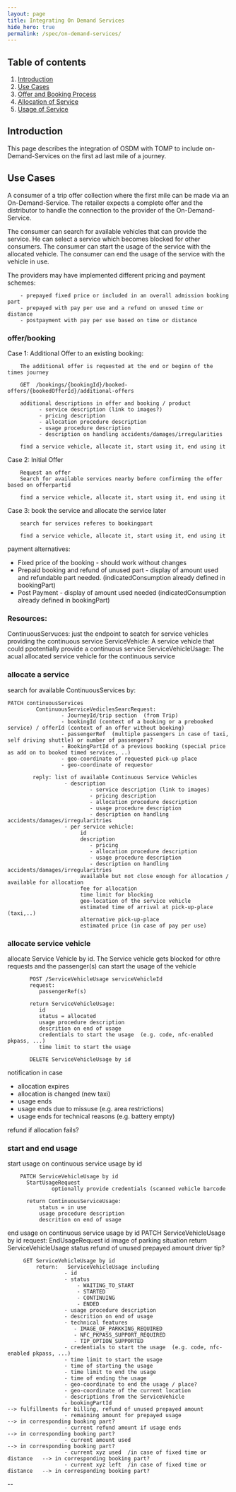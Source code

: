 ```yaml
---
layout: page
title: Integrating On Demand Services
hide_hero: true
permalink: /spec/on-demand-services/
---
```

## Table of contents

1. [Introduction](#introduction)
2. [Use Cases](#useCases)
3. [Offer and Booking Process](#Booking)
4. [Allocation of Service](#Allocation)
5. [Usage of Service](#Usage)

## Introduction <a name="introduction">

This page describes the integration of OSDM with TOMP to include on-Demand-Services on the first ad last mile of a journey.


## Use Cases <a name="useCases">

A consumer of a trip offer collection where the first mile can be made via an On-Demand-Service. The retailer expects a complete offer and the distributor to handle the connection to the provider of the On-Demand-Service.

The consumer can search for available vehicles that can provide the service. He can select a service which becomes blocked for other consumers. 
The consumer can start the usage of the service with the allocated vehicle.
The consumer can end the usage of the service with the vehicle in use.

The providers may have implemented different pricing and payment schemes:

        - prepayed fixed price or included in an overall admission booking part
        - prepayed with pay per use and a refund on unused time or distance
        - postpayment with pay per use based on time or distance

### offer/booking <a name="booking">

Case 1: Additional Offer to an existing booking:

        The additional offer is requested at the end or beginn of the times journey

        GET  /bookings/{bookingId}/booked-offers/{bookedOfferId}/additional-offers

        additional descriptions in offer and booking / product
              - service description (link to images?)
              - pricing description
              - allocation procedure description
              - usage procedure description
              - description on handling accidents/damages/irregularities     

        find a service vehicle, allocate it, start using it, end using it

Case 2: Initial Offer

        Request an offer 
        Search for available services nearby before confirming the offer based on offerpartid

        find a service vehicle, allocate it, start using it, end using it


Case 3: book the service and allocate the service later

        search for services referes to bookingpart

        find a service vehicle, allocate it, start using it, end using it


payment alternatives:

  - Fixed price of the booking
            - should work without changes
  - Prepaid booking and refund of unused part
            - display of amount used and refundable part needed. (indicatedConsumption already defined in bookingPart)
  - Post Payment
            - display of amount used needed (indicatedConsumption already defined in bookingPart)
    

### Resources:

ContinuousServuces: just the endpoint to seatch for service vehicles providing the continuous service
ServiceVehicle: A service vehicle that could ppotentially provide a continuous service
ServiceVehicleUsage: The acual allocated service vehicle for the continuous service



### allocate a service <a name="allocation">


search for available ContinuousServices by:

    PATCH continuousServices
             ContinuousServiceVediclesSearcRequest:
                     - JourneyId/trip section  (from Trip)
                     - bookingId (context of a booking or a prebooked service) / offerId (context of an offer without booking)
                     - passengerRef  (multiple passengers in case of taxi, self driving shuttle) or number of passengers?
                     - BookingPartId of a previous booking (special price as add on to booked timed services, ..)
                     - geo-coordinate of requested pick-up place
                     - geo-coordinate of requestor

            reply: list of available Continuous Service Vehicles
                      - description
                              - service description (link to images)
                              - pricing description
                              - allocation procedure description
                              - usage procedure description
                              - description on handling accidents/damages/irregularitries       
                      - per service vehicle:
                           id
                           description
                              - pricing
                              - allocation procedure description
                              - usage procedure description
                              - description on handling accidents/damages/irregularitries
                           available but not close enough for allocation / available for allocation
                           fee for allocation
                           time limit for blocking
                           geo-location of the service vehicle
                           estimated time of arrival at pick-up-place (taxi,..)
                           alternative pick-up-place
                           estimated price (in case of pay per use)

### allocate service vehicle

allocate Service Vehicle by id. The Service vehicle gets blocked for othre requests and the passenger(s) can start the usage of the vehicle

           POST /ServiceVehicleUsage serviceVehicleId 
           request:
              passengerRef(s)
           
           return ServiceVehicleUsage:
              id
              status = allocated
              usage procedure description
              descrition on end of usage
              credentials to start the usage  (e.g. code, nfc-enabled pkpass, ...)
              time limit to start the usage

           DELETE ServiceVehicleUsage by id
            


notification in case
  - allocation expires
  - allocation is changed (new taxi)
  - usage ends
  - usage ends due to missuse (e.g. area restrictions)
  - usage ends for technical reasons (e.g. battery empty)

refund if allocation fails?



### start and end usage <a name="usage">


start usage on continuous service usage by id

        PATCH ServiceVehicleUsage by id
          StartUsageRequest
                  optionally provide credentials (scanned vehicle barcode   
                  
          return ContinuousServiceUsage: 
              status = in use
              usage procedure description
              descrition on end of usage        
    
end usage on continuous service usage by id
          PATCH ServiceVehicleUsage by id
          request:
             EndUsageRequest
                id
                image of parking situation
          return ServiceVehicleUsage
             status
             refund of unused prepayed amount
             driver tip?
                
         GET ServiceVehicleUsage by id
             return:   ServiceVehicleUsage including
                      - id
                      - status
                          - WAITING_TO_START
                          - STARTED
                          - CONTINUING
                          - ENDED
                      - usage procedure description
                      - descrition on end of usage
                      - technical features
                         - IMAGE_OF_PARKKING_REQUIRED
                         - NFC_PKPASS_SUPPORT_REQUIRED
                         - TIP_OPTION_SUPPORTED
                      - credentials to start the usage  (e.g. code, nfc-enabled pkpass, ...)
                      - time limit to start the usage
                      - time of starting the usage
                      - time limit to end the usage
                      - time of ending the usage
                      - geo-coordinate to end the usage / place?
                      - geo-coordinate of the current location
                      - descriptions from the ServiceVehicle
                      - bookingPartId                                          --> fulfillments for billing, refund of unused prepayed amount
                      - remaining amount for prepayed usage                    --> in corresponding booking part?
                      - current refund amount if usage ends                    --> in corresponding booking part?
                      - current amount used                                    --> in corresponding booking part?
                      - current xyz used  /in case of fixed time or distance   --> in corresponding booking part?
                      - current xyz left  /in case of fixed time or distance   --> in corresponding booking part?



--
